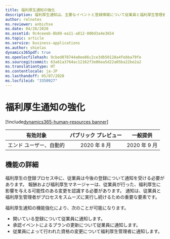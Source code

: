 ```yaml
---
title: 福利厚生通知の強化
description: 福利厚生通知は、主要なイベントと登録情報について従業員と福利厚生管理者に通知します。
author: relnotes
ms.reviewer: anbichse
ms.date: 04/28/2020
ms.assetid: 9c4ceeeb-8b89-ea11-a812-000d3a4e3654
ms.topic: article
ms.service: business-applications
ms.author: shielas
dynamics365pdf: true
ms.openlocfilehash: 9cbed078744a0ee86c2ce3db50128a4febba79fe
ms.sourcegitcommit: 63a61a3764ac12162f3e06ea5d22a05ba22be2a2
ms.translationtype: HT
ms.contentlocale: ja-JP
ms.lasthandoff: 05/07/2020
ms.locfileid: "3350927"
---
```

# <a name="enhanced-benefits-notifications"></a>福利厚生通知の強化
[!include[dynamics365-human-resources banner](../includes/dynamics365-human-resources.md)]

| 有効対象    |  パブリック プレビュー | 一般提供 | 
| ---------- | :----------: |:----------: |
|エンド ユーザー、自動的|2020 年 8 月| 2020 年 9 月|






## <a name="feature-details"></a>機能の詳細
<!--feature detail start -->
福利厚生の登録プロセス中に、従業員は今後の登録について通知を受ける必要があります。 報酬および福利厚生マネージャーは、従業員が行った、福利厚生に影響を与える可能性のある変更を認識する必要があります。 通知は、従業員と福利厚生管理者がプロセスをスムーズに実行し続けるための重要な要素です。

福利厚生通知の機能強化により、次のことが可能になります。

- 開いている登録について従業員に通知します。
- 承認イベントによるプランの更新について従業員に通知します。
- 従業員によって行われた資格の変更について福利厚生管理者に通知します。
<!--feature detail end -->









